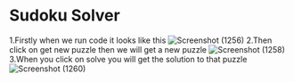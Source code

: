 # Sudoku Solver 
1.Firstly when we run code it looks like this
![Screenshot (1256)](https://user-images.githubusercontent.com/80827095/196000739-640ba1bb-fc45-4c21-bcdf-09ba32039b31.png)
2.Then click on get new puzzle then we will get a new puzzle
![Screenshot (1258)](https://user-images.githubusercontent.com/80827095/196000803-63a3a641-8a8e-4f3e-8fcd-c6d583618c9c.png)
3.When you click on solve you will get the solution to that puzzle
![Screenshot (1260)](https://user-images.githubusercontent.com/80827095/196000892-40a34b8a-9001-4ba0-b7f2-c0271fb29d44.png)

